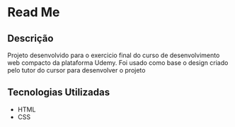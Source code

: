 # Read Me

## Descrição
Projeto desenvolvido para o exercicio final do curso de desenvolvimento web compacto da plataforma Udemy. Foi usado como base o design criado pelo tutor do cursor para desenvolver o projeto

## Tecnologias Utilizadas
- HTML
- CSS

